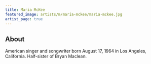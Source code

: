 ```yaml
---
title: Maria McKee
featured_image: artists/m/maria-mckee/maria-mckee.jpg
artist_page: true
---
```

## About

American singer and songwriter born August 17, 1964 in Los Angeles, California. Half-sister of Bryan Maclean.

